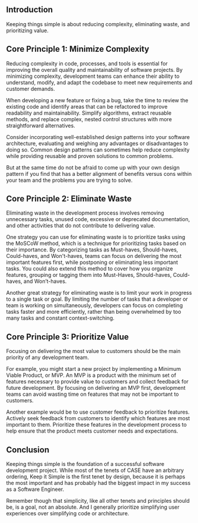 <webui-data data-page-title="Keep it Simple: Tenet 1 of Continuous Agile Software Engineering" data-page-subtitle=""></webui-data>

<webui-side-by-side>

## Introduction

<webui-paper>

Keeping things simple is about reducing complexity, eliminating waste, and prioritizing value.

</webui-paper>
</webui-side-by-side>

<webui-side-by-side>

## Core Principle 1: Minimize Complexity

<webui-paper>

Reducing complexity in code, processes, and tools is essential for improving the overall quality and maintainability of software projects. By minimizing complexity, development teams can enhance their ability to understand, modify, and adapt the codebase to meet new requirements and customer demands.

When developing a new feature or fixing a bug, take the time to review the existing code and identify areas that can be refactored to improve readability and maintainability. Simplify algorithms, extract reusable methods, and replace complex, nested control structures with more straightforward alternatives.

Consider incorporating well-established design patterns into your software architecture, evaluating and weighing any advantages or disadvantages to doing so. Common design patterns can sometimes help reduce complexity while providing reusable and proven solutions to common problems.

But at the same time do not be afraid to come up with your own design pattern if you find that has a better alignment of benefits versus cons within your team and the problems you are trying to solve.

</webui-paper>

</webui-side-by-side>

<webui-side-by-side>

## Core Principle 2: Eliminate Waste

<webui-paper>

Eliminating waste in the development process involves removing unnecessary tasks, unused code, excessive or deprecated documentation, and other activities that do not contribute to delivering value.

One strategy you can use for eliminating waste is to prioritize tasks using the MoSCoW method, which is a technique for prioritizing tasks based on their importance. By categorizing tasks as Must-haves, Should-haves, Could-haves, and Won't-haves, teams can focus on delivering the most important features first, while postponing or eliminating less important tasks. You could also extend this method to cover how you organize features, grouping or tagging them into Must-Haves, Should-haves, Could-haves, and Won’t-haves.

Another great strategy for eliminating waste is to limit your work in progress to a single task or goal. By limiting the number of tasks that a developer or team is working on simultaneously, developers can focus on completing tasks faster and more efficiently, rather than being overwhelmed by too many tasks and constant context-switching.

</webui-paper>

</webui-side-by-side>

<webui-side-by-side>

## Core Principle 3: Prioritize Value

<webui-paper>

Focusing on delivering the most value to customers should be the main priority of any development team.

For example, you might start a new project by implementing a Minimum Viable Product, or MVP. An MVP is a product with the minimum set of features necessary to provide value to customers and collect feedback for future development. By focusing on delivering an MVP first, development teams can avoid wasting time on features that may not be important to customers.

Another example would be to use customer feedback to prioritize features. Actively seek feedback from customers to identify which features are most important to them. Prioritize these features in the development process to help ensure that the product meets customer needs and expectations.

</webui-paper>

</webui-side-by-side>

<webui-side-by-side>

## Conclusion

<webui-paper>

Keeping things simple is the foundation of a successful software development project. While most of the tenets of CASE have an arbitrary ordering, Keep it Simple is the first tenet by design, because it is perhaps the most important and has probably had the biggest impact in my success as a Software Engineer.

Remember though that simplicity, like all other tenets and principles should be, is a goal, not an absolute. And I generally prioritize simplifying user experiences over simplifying code or architecture.

</webui-paper>

</webui-side-by-side>

<webui-next-page name="Code Ownership" href="/tenets/code-ownership"></webui-next-page>
